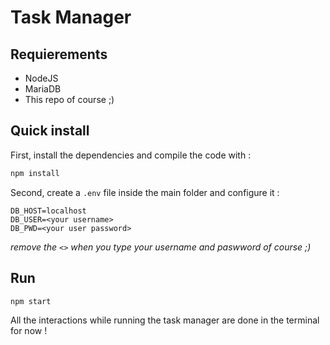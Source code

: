 # Task Manager
## Requierements
- NodeJS
- MariaDB
- This repo of course ;)
## Quick install
First, install the dependencies and compile the code with :
```sh
npm install
```
Second, create a `.env` file inside the main folder and configure it :
```env
DB_HOST=localhost
DB_USER=<your username>
DB_PWD=<your user password>
```
*remove the `<>` when you type your username and paswword of course ;)*
## Run
```sh
npm start
```
All the interactions while running the task manager are done in the terminal for now !

